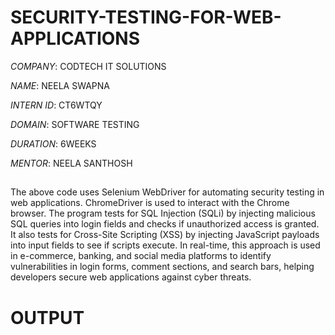 # SECURITY-TESTING-FOR-WEB-APPLICATIONS

*COMPANY*: CODTECH IT SOLUTIONS

*NAME*: NEELA SWAPNA

*INTERN ID*: CT6WTQY

*DOMAIN*: SOFTWARE TESTING

*DURATION*: 6WEEKS

*MENTOR*: NEELA SANTHOSH

##
The above code uses Selenium WebDriver for automating security testing in web applications. ChromeDriver is used to interact with the Chrome browser. The program tests for SQL Injection (SQLi) by injecting malicious SQL queries into login fields and checks if unauthorized access is granted. It also tests for Cross-Site Scripting (XSS) by injecting JavaScript payloads into input fields to see if scripts execute. In real-time, this approach is used in e-commerce, banking, and social media platforms to identify vulnerabilities in login forms, comment sections, and search bars, helping developers secure web applications against cyber threats.


# OUTPUT
